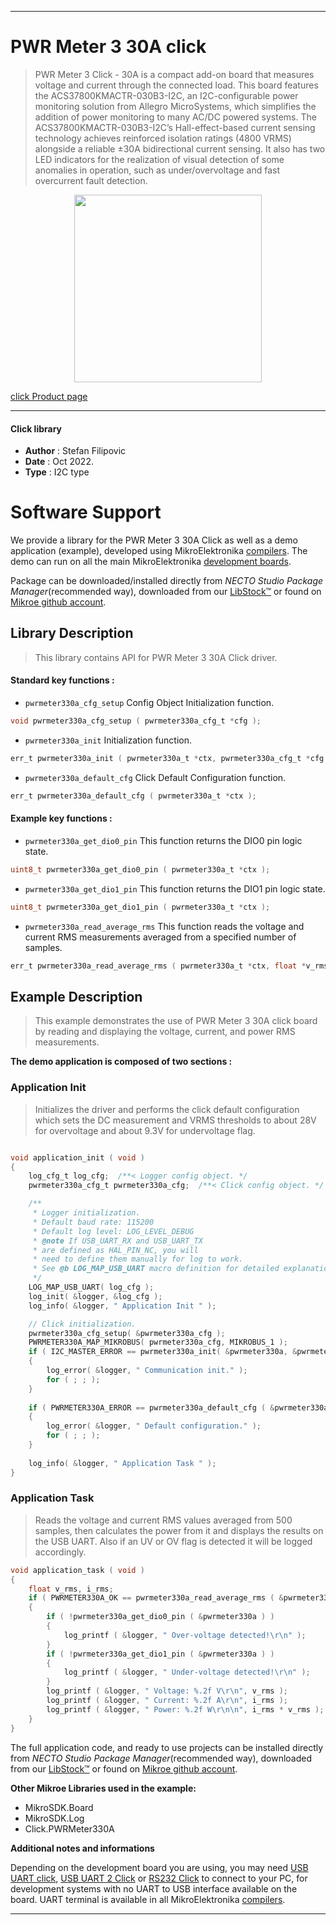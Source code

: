 
---
# PWR Meter 3 30A click

> PWR Meter 3 Click - 30A is a compact add-on board that measures voltage and current through the connected load. This board features the ACS37800KMACTR-030B3-I2C, an I2C-configurable power monitoring solution from Allegro MicroSystems, which simplifies the addition of power monitoring to many AC/DC powered systems. The ACS37800KMACTR-030B3-I2C’s Hall-effect-based current sensing technology achieves reinforced isolation ratings (4800 VRMS) alongside a reliable ±30A bidirectional current sensing. It also has two LED indicators for the realization of visual detection of some anomalies in operation, such as under/overvoltage and fast overcurrent fault detection.

<p align="center">
  <img src="https://download.mikroe.com/images/click_for_ide/pwrmeter330a_click.png" height=300px>
</p>

[click Product page](https://www.mikroe.com/pwr-meter-3-click-30a)

---


#### Click library

- **Author**        : Stefan Filipovic
- **Date**          : Oct 2022.
- **Type**          : I2C type


# Software Support

We provide a library for the PWR Meter 3 30A Click
as well as a demo application (example), developed using MikroElektronika
[compilers](https://www.mikroe.com/necto-studio).
The demo can run on all the main MikroElektronika [development boards](https://www.mikroe.com/development-boards).

Package can be downloaded/installed directly from *NECTO Studio Package Manager*(recommended way), downloaded from our [LibStock&trade;](https://libstock.mikroe.com) or found on [Mikroe github account](https://github.com/MikroElektronika/mikrosdk_click_v2/tree/master/clicks).

## Library Description

> This library contains API for PWR Meter 3 30A Click driver.

#### Standard key functions :

- `pwrmeter330a_cfg_setup` Config Object Initialization function.
```c
void pwrmeter330a_cfg_setup ( pwrmeter330a_cfg_t *cfg );
```

- `pwrmeter330a_init` Initialization function.
```c
err_t pwrmeter330a_init ( pwrmeter330a_t *ctx, pwrmeter330a_cfg_t *cfg );
```

- `pwrmeter330a_default_cfg` Click Default Configuration function.
```c
err_t pwrmeter330a_default_cfg ( pwrmeter330a_t *ctx );
```

#### Example key functions :

- `pwrmeter330a_get_dio0_pin` This function returns the DIO0 pin logic state.
```c
uint8_t pwrmeter330a_get_dio0_pin ( pwrmeter330a_t *ctx );
```

- `pwrmeter330a_get_dio1_pin` This function returns the DIO1 pin logic state.
```c
uint8_t pwrmeter330a_get_dio1_pin ( pwrmeter330a_t *ctx );
```

- `pwrmeter330a_read_average_rms` This function reads the voltage and current RMS measurements averaged from a specified number of samples.
```c
err_t pwrmeter330a_read_average_rms ( pwrmeter330a_t *ctx, float *v_rms, float *i_rms, uint16_t num_avg );
```

## Example Description

> This example demonstrates the use of PWR Meter 3 30A click board by reading and displaying the voltage, current, and power RMS measurements.

**The demo application is composed of two sections :**

### Application Init

> Initializes the driver and performs the click default configuration which sets the DC measurement
and VRMS thresholds to about 28V for overvoltage and about 9.3V for undervoltage flag.

```c

void application_init ( void )
{
    log_cfg_t log_cfg;  /**< Logger config object. */
    pwrmeter330a_cfg_t pwrmeter330a_cfg;  /**< Click config object. */

    /** 
     * Logger initialization.
     * Default baud rate: 115200
     * Default log level: LOG_LEVEL_DEBUG
     * @note If USB_UART_RX and USB_UART_TX 
     * are defined as HAL_PIN_NC, you will 
     * need to define them manually for log to work. 
     * See @b LOG_MAP_USB_UART macro definition for detailed explanation.
     */
    LOG_MAP_USB_UART( log_cfg );
    log_init( &logger, &log_cfg );
    log_info( &logger, " Application Init " );

    // Click initialization.
    pwrmeter330a_cfg_setup( &pwrmeter330a_cfg );
    PWRMETER330A_MAP_MIKROBUS( pwrmeter330a_cfg, MIKROBUS_1 );
    if ( I2C_MASTER_ERROR == pwrmeter330a_init( &pwrmeter330a, &pwrmeter330a_cfg ) ) 
    {
        log_error( &logger, " Communication init." );
        for ( ; ; );
    }
    
    if ( PWRMETER330A_ERROR == pwrmeter330a_default_cfg ( &pwrmeter330a ) )
    {
        log_error( &logger, " Default configuration." );
        for ( ; ; );
    }
    
    log_info( &logger, " Application Task " );
}

```

### Application Task

> Reads the voltage and current RMS values averaged from 500 samples, then calculates the power from it
and displays the results on the USB UART. Also if an UV or OV flag is detected it will be logged accordingly.

```c
void application_task ( void )
{
    float v_rms, i_rms;
    if ( PWRMETER330A_OK == pwrmeter330a_read_average_rms ( &pwrmeter330a, &v_rms, &i_rms, PWRMETER330A_DEF_AVG_SAMPLES ) )
    {
        if ( !pwrmeter330a_get_dio0_pin ( &pwrmeter330a ) )
        {
            log_printf ( &logger, " Over-voltage detected!\r\n" );
        }
        if ( !pwrmeter330a_get_dio1_pin ( &pwrmeter330a ) )
        {
            log_printf ( &logger, " Under-voltage detected!\r\n" );
        }
        log_printf ( &logger, " Voltage: %.2f V\r\n", v_rms );
        log_printf ( &logger, " Current: %.2f A\r\n", i_rms );
        log_printf ( &logger, " Power: %.2f W\r\n\n", i_rms * v_rms );
    }
}
```

The full application code, and ready to use projects can be installed directly from *NECTO Studio Package Manager*(recommended way), downloaded from our [LibStock&trade;](https://libstock.mikroe.com) or found on [Mikroe github account](https://github.com/MikroElektronika/mikrosdk_click_v2/tree/master/clicks).

**Other Mikroe Libraries used in the example:**

- MikroSDK.Board
- MikroSDK.Log
- Click.PWRMeter330A

**Additional notes and informations**

Depending on the development board you are using, you may need
[USB UART click](https://www.mikroe.com/usb-uart-click),
[USB UART 2 Click](https://www.mikroe.com/usb-uart-2-click) or
[RS232 Click](https://www.mikroe.com/rs232-click) to connect to your PC, for
development systems with no UART to USB interface available on the board. UART
terminal is available in all MikroElektronika
[compilers](https://shop.mikroe.com/compilers).

---
